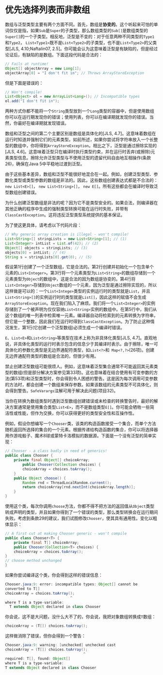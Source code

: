 # 优先选择列表而非数组

数组与泛型类型主要有两个方面不同。首先，数组是**协变的**。这个听起来可怕的单词仅仅是指，如果`Sub`是`Super`的子类型，那么数组类型的`Sub[]`是数组类型的`Super[]`的一个子类型。相反地，泛型是不变的：对于任意两种不同类型的`Type1`和`Type2`， `List<Type1>`既不是`List<Type2>`的子类型，也不是`List<Type2>`的父类型[JLS, 4.10;Naftalin07, 2.5]。你可能会认为这意味着泛型是有缺陷的，但是经过论证后，有缺陷的是数组。下面这段代码是合法的：

```java
// Fails at runtime!
Object[] objectArray = new Long[1];
objectArray[0] = "I don't fit in"; // Throws ArrayStoreException
```
但是下面是错误的：
```java
// Won't compile!
List<Object> ol = new ArrayList<Long>(); // Incompatible types
ol.add("I don't fit in");
```

两种方式你都不能将一个`String`类型放到一个`Long`类型的容器中，但是使用数组你可以在运行期发现你的错误；使用列表，你可以在编译期就发现你的错误。当然，你最好在编译期就发现错误。

数组和泛型之间的第二个主要区别是数组是具体化的[JLS, 4.7]。这意味着数组在运行时知道并强制它们的元素类型。如前所述，如果你尝试将字符串放入一个长整型的数组中，你将得到`ArrayStoreException`。相比之下，泛型是通过擦除实现的[JLS, 4.6]。这意味着泛型只在编译时执行类型约束，并在运行时丢弃(或擦除)元素类型信息。擦除允许泛型类型与不使用泛型的遗留代码自由地互相操作(条款26)，确保在Java 5中平稳地过渡到泛型。

由于这些基本差异，数组和泛型不能很好地混合在一起。例如，创建泛型类型、参数化类型或类型参数的数组是非法的。因此，这些数组创建表达式都是不合法的：`new List<E>[]`， `new List<String>[]`， `new E[]`。所有这些都会在编译时导致泛型数组创建错误。

为什么创建泛型数组是非法的呢？因为它不是类型安全的。如果合法，则编译器在其他正确的程序中生成的强制类型转换可能在运行时失败，并带有`ClassCastException`。这将违反泛型类型系统提供的基本保证。

为了使这更具体，请考虑以下代码片段：

```java
// Why generic array creation is illegal - won't compile!
List<String>[] stringLists = new List<String>[1]; // (1)
List<Integer> intList = List.of(42); // (2)
Object[] objects = stringLists; // (3)
objects[0] = intList; // (4)
String s = stringLists[0].get(0); // (5)
```

假设第1行创建了一个泛型数组，它是合法的。第2行创建并初始化一个包含单个元素的`List<Integer>`。第3行将一个元素类型为`List<String>`的数组存储到一个元素类型为`Object`的数组中，这是合法的因为数组是协变的。第4行将`List<Integer>`存储到`Object`数组的一个元素，因为泛型是通过擦除实现的，所以这样做是可以的：一个`List<Intege>`类型的实例运行时的类型就是`List`，并且` List<String>[]`的实例运行时的类型就是`List[]`，因此这样的赋值不会生成`ArrayStoreException`。现在我们陷入了麻烦。我们将一个`List<Integer>`的实例存储到了一个被声明为仅仅容纳` List<String> `实例的数组中。在第5行中，我们从这个数组的唯一列表中检索唯一元素。编译器自动将检索到的元素转换为字符串，但它是一个整数，因此我们在运行时得到`ClassCastException`。为了防止这种情况发生，第1行(它创建一个泛型数组)必须生成一个编译时错误。

`E`、`List<E>`和`List<String>`等类型在技术上称为非具体化类型[JLS, 4.7]。直观地说，非具体化类型的运行时表示包含的信息少于其编译时表示。由于擦除，唯一可具体化的参数化类型是无边界通配符类型，如`List<?>`和` Map<?,?>`(26项)。创建无边界通配符类型的数组是合法的，但很少有用。

禁止创建泛型数组可能很烦人。例如，这意味着泛型集合通常不可能返回其元素类型的数组(但是部分解决方案参见第33项)。这也意味着在结合使用有可变参数的方法(第53项)和泛型类型时，你会得到令人困惑的警告。这是因为每次调用可变参数的方法时，都会创建一个数组来保存参数。如果该数组的元素类型不可具体化，则会得到警告。`SafeVarargs`注解可用于解决此问题(项目32)。

当你在转换为数组类型时遇到泛型数组创建错误或未检查的转换警告时，最好的解决方案通常是使用集合类型`List<E>`，而不是数组类型`E[]`。你可能会牺牲一些简洁性或性能，但作为交换，你可以获得更好的类型安全性和互操作性。

例如，假设你想编写一个`Chooser`类，该类的构造函数接受一个集合，而单个方法随机返回所选择的集合的一个元素。根据传递给构造函数的集合，你可以将选择器用作游戏骰子、魔术8球或蒙特卡洛模拟的数据源。下面是一个没有泛型的简单实现：

```java
// Chooser - a class badly in need of generics!
public class Chooser {
    private final Object[] choiceArray;
        public Chooser(Collection choices) {
        choiceArray = choices.toArray();
    }
    public Object choose() {
        Random rnd = ThreadLocalRandom.current();
        return choiceArray[rnd.nextInt(choiceArray.length)];
	}
}
```

使用这个类，每次你调用`choose`方法，你都不得不把方法的返回值从`Object`类型转成声明的类型，并且如果你得到了一个错误的类型，那么类型转换会在运行期间失败。考虑到条款29的建议，我们试图修改`Chooser`，使其具有通用性。变化以粗体显示：

```java
// A first cut at making Chooser generic - won't compile
public class Chooser<T> {
    private final T[] choiceArray;
    public Chooser(Collection<T> choices) {
    choiceArray = choices.toArray();
}
// choose method unchanged
}
```

如果你尝试编译这个类，你会得到这样的错误信息：

```java
Chooser.java:9: error: incompatible types: Object[] cannot be
converted to T[]
choiceArray = choices.toArray();
							  ^
where T is a type-variable:
  T extends Object declared in class Chooser
```

你会说，这不是大问题，没什么大不了的，你会说，我把对象数组转换成`T`数组：

```java
choiceArray = (T[]) choices.toArray();
```

这样做消除了错误，但你会得到一个警告：

```java
Chooser.java:9: warning: [unchecked] unchecked cast
choiceArray = (T[]) choices.toArray();
                                    ^
required: T[], found: Object[]
where T is a type-variable:
T extends Object declared in class Chooser
```

